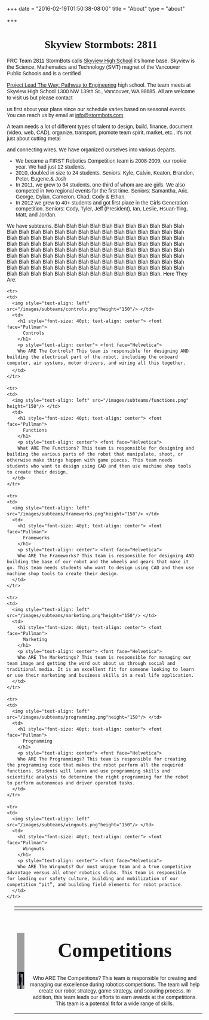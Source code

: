 +++
date = "2016-02-19T01:50:38-08:00"
title = "About"
type = "about"

+++

<h1 style= "text-align: center"> <font face="Pullman"> Skyview Stormbots: 2811 </h1>

<p style="font-size: 15"> <font face="Helvetica"> FRC Team 2811 StormBots calls <a href="http://skyview.vansd.org/" target="_blank">Skyview High School</a> it's home base. Skyview is the Science, Mathematics and Technology (SMT) magnet of the Vancouver Public Schools and is a certified

<a href="https://www.pltw.org/our-programs/pltw-engineering" target="_blank">Project Lead The Way: Pathway to Engineering</a> high school.  The team meets at Skyview High School 1300 NW 139th St., Vancouver, WA 98685. All are welcome to visit us but please contact

us first about your plans since our schedule varies based on seasonal events. You can reach us by email at info@stormbots.com.



A team needs a lot of different types of talent to design, build, finance, document (video, web, CAD), organize, transport, promote team spirit, market, etc., it's not just about cutting metal

and connecting wires. We have organized ourselves into various departs.
<ul>
  <li>We became a FIRST Robotics Competition team is 2008-2009, our rookie year. We had just 12 students.</li>
  <li>2010, doubled in size to 24 students. Seniors: Kyle, Calvin, Keaton, Brandon, Peter, Eugene,&  Josh</li>
  <li>In 2011, we grew to 34 students, one-third of whom are are girls. We also competed in two regional events for the first time. Seniors: Samantha, Aric, George, Dylan, Cameron, Chad, Cody & Ethan.</li>
  <li>In 2012 we grew to 40+ students and got first place in the Girls Generation competition.  Seniors:  Cody, Tyler, Jeff (President), Ian, Leslie, Hsuan-Ting, Matt, and Jordan.</li>
</ul>

 We have subteams. Blah Blah Blah Blah Blah Blah Blah Blah Blah Blah Blah Blah Blah Blah Blah Blah Blah Blah Blah Blah Blah Blah Blah Blah Blah Blah Blah Blah Blah Blah Blah Blah Blah Blah Blah Blah Blah Blah Blah Blah Blah Blah Blah Blah Blah Blah Blah Blah Blah Blah Blah Blah Blah Blah Blah Blah Blah Blah Blah Blah Blah Blah Blah Blah Blah Blah Blah Blah Blah Blah Blah Blah Blah Blah Blah Blah Blah Blah Blah Blah Blah Blah Blah Blah Blah Blah Blah Blah Blah Blah Blah Blah Blah Blah Blah Blah Blah Blah Blah Blah Blah Blah Blah Blah Blah Blah Blah Blah Blah Blah Blah Blah Blah Blah Blah Blah Blah Blah Blah Blah Blah Blah Blah Blah Blah Blah Blah Blah Blah. Here They Are:
 </p>

<table border="0" style="width: 100%; margin: 20px">
  <thead>
    <tr>
      <th></th>
      <th></th>
    </tr>
  </thead>
  <tbody>

  <tr>
    <td>
      <img style="text-align: left" src="/images/subteams/competitions.png"height="150"/> </td>
    <td>
      <h1 style="font-size: 40pt; text-align: center"> <font face="Pullman">
        Competitions
      </h1>
      <p style="text-align: center"> <font face="Helvetica">
      Who ARE The Competitions? This team is responsible for creating and managing our excellence during robotics competitions. The team will help create our robot strategy, game strategy, and scouting process. In addition, this team leads our efforts to earn awards at the competitions. This team is a potential fit for a wide range of skills.
    </td>
  </tr>

    <tr>
    <td>
      <img style="text-align: left" src="/images/subteams/controls.png"height="150"/> </td>
      <td>
        <h1 style="font-size: 40pt; text-align: center"> <font face="Pullman">
          Controls
        </h1>
        <p style="text-align: center"> <font face="Helvetica">
        Who ARE The Controls? This team is responsible for designing AND building the electrical part of the robot, including the onboard computer, air systems, motor drivers, and wiring all this together. 
      </td>
    </tr>

    <tr>
    <td>
      <img style="text-align: left" src="/images/subteams/functions.png" height="150"/> </td>
      <td>
        <h1 style="font-size: 40pt; text-align: center"> <font face="Pullman">
          Functions
        </h1>
        <p style="text-align: center"> <font face="Helvetica">
        What ARE The Functions? This team is responsible for designing and building the various parts of the robot that manipulate, shoot, or otherwise make things happen with game pieces. This team needs students who want to design using CAD and then use machine shop tools to create their design.
      </td>
    </tr>

    <tr>
    <td>
      <img style="text-align: left" src="/images/subteams/frameworks.png"height="150"/> </td>
      <td>
        <h1 style="font-size: 40pt; text-align: center"> <font face="Pullman">
          Frameworks
        </h1>
        <p style="text-align: center"> <font face="Helvetica">
        Who ARE The Frameworks? This team is responsible for designing AND building the base of our robot and the wheels and gears that make it go. This team needs students who want to design using CAD and then use machine shop tools to create their design.
      </td>
    </tr>

    <tr>
    <td>
      <img style="text-align: left" src="/images/subteams/marketing.png"height="150"/> </td>
      <td>
        <h1 style="font-size: 40pt; text-align: center"> <font face="Pullman">
          Marketing
        </h1>
        <p style="text-align: center"> <font face="Helvetica">
        Who ARE The Marketings? This team is responsible for managing our team image and getting the word out about us through social and traditional media. It is an excellent fit for someone looking to learn or use their marketing and business skills in a real life application.
      </td>
    </tr>

    <tr>
    <td>
      <img style="text-align: left" src="/images/subteams/programming.png"height="150"/> </td>
      <td>
        <h1 style="font-size: 40pt; text-align: center"> <font face="Pullman">
          Programming
        </h1>
        <p style="text-align: center"> <font face="Helvetica">
        Who ARE The Programmings? This team is responsible for creating the programming code that makes the robot perform all the required functions. Students will learn and use programming skills and scientific analysis to determine the right programming for the robot to perform autonomous and driver operated tasks.
      </td>
    </tr>

    <tr>
    <td>
      <img style="text-align: left" src="/images/subteams/wingnuts.png"height="150"/> </td>
      <td>
        <h1 style="font-size: 40pt; text-align: center"> <font face="Pullman">
          Wingnuts
        </h1>
        <p style="text-align: center"> <font face="Helvetica">
        Who ARE The Wingnuts? Our most unique team and a true competitive advantage versus all other robotics clubs. This team is responsible for leading our safety culture, building and mobilization of our competition “pit”, and building field elements for robot practice.
      </td>
    </tr>

  </tbody>
</table>

</table>
